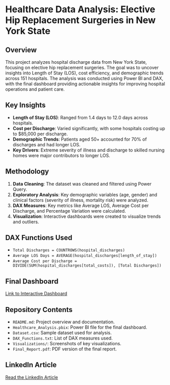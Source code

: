 # Healthcare Data Analysis: Elective Hip Replacement Surgeries in New York State

## Overview
This project analyzes hospital discharge data from New York State, focusing on elective hip replacement surgeries. The goal was to uncover insights into Length of Stay (LOS), cost efficiency, and demographic trends across 151 hospitals. The analysis was conducted using Power BI and DAX, with the final dashboard providing actionable insights for improving hospital operations and patient care.

## Key Insights
- **Length of Stay (LOS)**: Ranged from 1.4 days to 12.0 days across hospitals.
- **Cost per Discharge**: Varied significantly, with some hospitals costing up to $85,000 per discharge.
- **Demographic Trends**: Patients aged 50+ accounted for 70% of discharges and had longer LOS.
- **Key Drivers**: Extreme severity of illness and discharge to skilled nursing homes were major contributors to longer LOS.

## Methodology
1. **Data Cleaning**: The dataset was cleaned and filtered using Power Query.
2. **Exploratory Analysis**: Key demographic variables (age, gender) and clinical factors (severity of illness, mortality risk) were analyzed.
3. **DAX Measures**: Key metrics like Average LOS, Average Cost per Discharge, and Percentage Variation were calculated.
4. **Visualization**: Interactive dashboards were created to visualize trends and outliers.

## DAX Functions Used
- `Total Discharges = COUNTROWS(hospital_discharges)`
- `Average LOS Days = AVERAGE(hospital_discharges[length_of_stay])`
- `Average Cost per Discharge = DIVIDE(SUM(hospital_discharges[total_costs]), [Total Discharges])`

## Final Dashboard
[Link to Interactive Dashboard](https://app.powerbi.com/groups/me/reports/b77aa5d9-ac44-4360-99e1-a8d9b8c3eebf/46d83e22d57023121d38?experience=power-bi](https://app.powerbi.com/view?r=eyJrIjoiNDAyNzBiYWItYzc0Yi00YzVmLTkwMzEtYTA0NzQ3OGE0YmIyIiwidCI6Ijg1Y2UwYWJmLWRmMDYtNGFmZi1hMmE4LWQzMWEyYWQ0MGI2NiIsImMiOjN9&embedImagePlaceholder=true))  


## Repository Contents
- `README.md`: Project overview and documentation.
- `Healthcare_Analysis.pbix`: Power BI file for the final dashboard.
- `Dataset.csv`: Sample dataset used for analysis.
- `DAX_Functions.txt`: List of DAX measures used.
- `Visualizations/`: Screenshots of key visualizations.
- `Final_Report.pdf`: PDF version of the final report.

## LinkedIn Article
[Read the LinkedIn Article](#)
